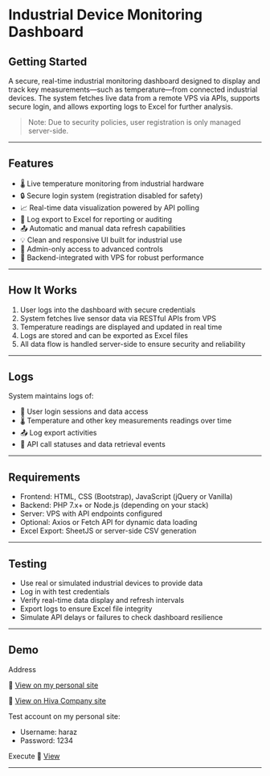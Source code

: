 # Industrial Device Monitoring Dashboard

## Getting Started

A secure, real-time industrial monitoring dashboard designed to display and track key measurements—such as temperature—from connected industrial devices. The system fetches live data from a remote VPS via APIs, supports secure login, and allows exporting logs to Excel for further analysis.

> Note: Due to security policies, user registration is only managed server-side.

---

## Features

- 🌡️ Live temperature monitoring from industrial hardware
- 🔒 Secure login system (registration disabled for safety)
- 📈 Real-time data visualization powered by API polling
- 🧾 Log export to Excel for reporting or auditing
- 📤 Automatic and manual data refresh capabilities
- 💡 Clean and responsive UI built for industrial use
- 🔧 Admin-only access to advanced controls
- 🔌 Backend-integrated with VPS for robust performance

---

## How It Works

1. User logs into the dashboard with secure credentials
2. System fetches live sensor data via RESTful APIs from VPS
3. Temperature readings are displayed and updated in real time
4. Logs are stored and can be exported as Excel files
5. All data flow is handled server-side to ensure security and reliability

---

## Logs

System maintains logs of:
- 📅 User login sessions and data access
- 🌡️ Temperature and other key measurements readings over time
- 📤 Log export activities
- 🔁 API call statuses and data retrieval events

---

## Requirements

- Frontend: HTML, CSS (Bootstrap), JavaScript (jQuery or Vanilla)
- Backend: PHP 7.x+ or Node.js (depending on your stack)
- Server: VPS with API endpoints configured
- Optional: Axios or Fetch API for dynamic data loading
- Excel Export: SheetJS or server-side CSV generation

---

## Testing

- Use real or simulated industrial devices to provide data
- Log in with test credentials
- Verify real-time data display and refresh intervals
- Export logs to ensure Excel file integrity
- Simulate API delays or failures to check dashboard resilience

---

## Demo

Address

📎 [View on my personal site](http://farnazboroumand.ir/dashboard)

📎 [View on Hiva Company site](https://hoshiserver.ir/dashboard)

Test account on my personal site:

- Username: haraz  
- Password: 1234

Execute 📎 [View](https://drive.google.com/file/d/1wklzyDCOnUFf858gKwRfW63J3VNHkAPv/view?usp=sharing)

---
